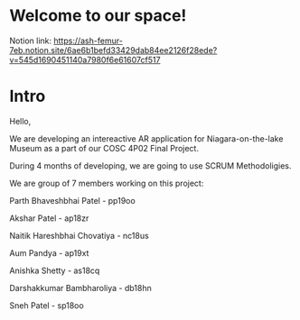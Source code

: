 # Welcome to our space!
Notion link: https://ash-femur-7eb.notion.site/6ae6b1befd33429dab84ee2126f28ede?v=545d1690451140a7980f6e61607cf517

# Intro

Hello, 

We are developing an intereactive AR application for Niagara-on-the-lake Museum as a part of our COSC 4P02 Final Project.

During 4 months of developing, we are going to use SCRUM Methodoligies.

We are group of 7 members working on this project:

Parth Bhaveshbhai Patel -  pp19oo

Akshar Patel - ap18zr

Naitik Hareshbhai Chovatiya - nc18us

Aum Pandya - ap19xt

Anishka Shetty - as18cq

Darshakkumar Bambharoliya - db18hn

Sneh Patel - sp18oo

